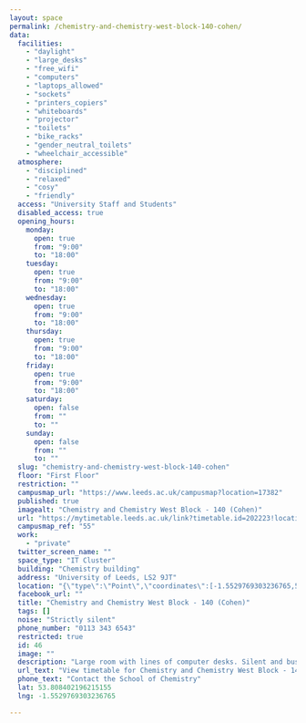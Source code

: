 ```yaml
---
layout: space
permalink: /chemistry-and-chemistry-west-block-140-cohen/
data:
  facilities:
    - "daylight"
    - "large_desks"
    - "free_wifi"
    - "computers"
    - "laptops_allowed"
    - "sockets"
    - "printers_copiers"
    - "whiteboards"
    - "projector"
    - "toilets"
    - "bike_racks"
    - "gender_neutral_toilets"
    - "wheelchair_accessible"
  atmosphere:
    - "disciplined"
    - "relaxed"
    - "cosy"
    - "friendly"
  access: "University Staff and Students"
  disabled_access: true
  opening_hours:
    monday:
      open: true
      from: "9:00"
      to: "18:00"
    tuesday:
      open: true
      from: "9:00"
      to: "18:00"
    wednesday:
      open: true
      from: "9:00"
      to: "18:00"
    thursday:
      open: true
      from: "9:00"
      to: "18:00"
    friday:
      open: true
      from: "9:00"
      to: "18:00"
    saturday:
      open: false
      from: ""
      to: ""
    sunday:
      open: false
      from: ""
      to: ""
  slug: "chemistry-and-chemistry-west-block-140-cohen"
  floor: "First Floor"
  restriction: ""
  campusmap_url: "https://www.leeds.ac.uk/campusmap?location=17382"
  published: true
  imagealt: "Chemistry and Chemistry West Block - 140 (Cohen)"
  url: "https://mytimetable.leeds.ac.uk/link?timetable.id=202223!location!6856E1BEE4EE6ABF22261FF5840C4E61"
  campusmap_ref: "55"
  work:
    - "private"
  twitter_screen_name: ""
  space_type: "IT Cluster"
  building: "Chemistry building"
  address: "University of Leeds, LS2 9JT"
  location: "{\"type\":\"Point\",\"coordinates\":[-1.5529769303236765,53.808402196215155]}"
  facebook_url: ""
  title: "Chemistry and Chemistry West Block - 140 (Cohen)"
  tags: []
  noise: "Strictly silent"
  phone_number: "0113 343 6543"
  restricted: true
  id: 46
  image: ""
  description: "Large room with lines of computer desks. Silent and busy study space. 96 seat capacity."
  url_text: "View timetable for Chemistry and Chemistry West Block - 140 (Cohen)"
  phone_text: "Contact the School of Chemistry"
  lat: 53.808402196215155
  lng: -1.5529769303236765

---
```

